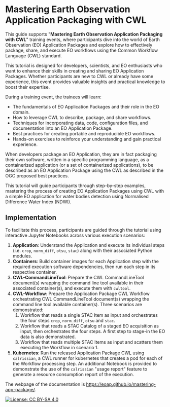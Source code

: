 # Mastering Earth Observation Application Packaging with CWL

This guide supports "**Mastering Earth Observation Application Packaging with CWL**" training events, where participants dive into the world of Earth Observation (EO) Application Packages and explore how to effectively package, share, and execute EO workflows using the Common Workflow Language (CWL) standard.

This tutorial is designed for developers, scientists, and EO enthusiasts who want to enhance their skills in creating and sharing EO Application Packages. Whether participants are new to CWL or already have some experience, this event provides valuable insights and practical knowledge to boost their expertise.

During a training event, the trainees will learn:

* The fundamentals of EO Application Packages and their role in the EO domain.
* How to leverage CWL to describe, package, and share workflows.
* Techniques for incorporating data, code, configuration files, and documentation into an EO Application Package.
* Best practices for creating portable and reproducible EO workflows.
* Hands-on exercises to reinforce your understanding and gain practical experience.

When developers package an EO Application, they are in fact packaging their own software, written in a specific programming language, as a containerized application (or a set of containerized applications), to be described as an EO Application Package using the CWL as described in the OGC proposed best practices.

This tutorial will guide participants through step-by-step examples, mastering the process of creating EO Application Packages using CWL with a simple EO application for water bodies detection using Normalised Difference Water Index (NDWI).

## Implementation

To facilitate this process, participants are guided through the tutorial using interactive Jupyter Notebooks across various execution scenarios:

1. **Application**: Understand the Application and execute its individual steps (i.e. `crop`, `norm_diff`, `otsu`, `stac`) along with their associated Python modules.
2. **Containers**: Build container images for each Application step with the required execution software dependencies, then run each step in its respective container.
3. **CWL-CommandLineTool**: Prepare the CWL CommandLineTool document(s) wrapping the command line tool available in their associated container(s), and execute them with `cwltool`.
4. **CWL-Workflow**: Prepare the Application Package CWL Workflow orchestrating CWL CommandLineTool document(s) wrapping the command line tool available container(s). Three scenarios are demonstrated:
    1. Workflow that reads a single STAC Item as input and orchestrates the four steps `crop`, `norm_diff`, `otsu` and `stac`.
    2. Workflow that reads a STAC Catalog of a staged EO acquisition as input, then orchestrates the four steps. A first step to stage-in the EO data is also demonstrated.
    3. Workflow that reads multiple STAC Items as input and scatters them executing the Workflow in scenario 1.
5. **Kubernetes**: Run the released Application Package CWL using `calrissian`, a CWL runner for kubernetes that creates a pod for each of the Workflow processing step. An additional Notebook is provided to demonstrate the use of the `calrissian` "usage report" feature to generate a resource consumption report of the execution. 

The webpage of the documentation is https://eoap.github.io/mastering-app-package/. 

[![License: CC BY-SA 4.0](https://img.shields.io/badge/License-CC_BY--SA_4.0-lightgrey.svg)](https://creativecommons.org/licenses/by-sa/4.0/)